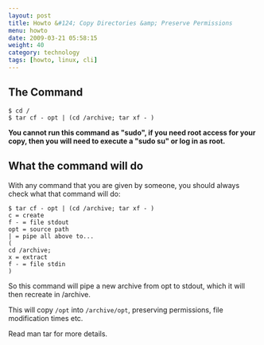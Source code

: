 ```yaml
---
layout: post
title: Howto &#124; Copy Directories &amp; Preserve Permissions
menu: howto
date: 2009-03-21 05:58:15
weight: 40
category: technology
tags: [howto, linux, cli]
---
```


## The Command

    $ cd /
    $ tar cf - opt | (cd /archive; tar xf - )

**You cannot run this command as "sudo", if you need root access for your copy, then you will need to execute a "sudo su" or log in as root.**

<!--more-->

## What the command will do

With any command that you are given by someone, you should always check what that command will do:

    $ tar cf - opt | (cd /archive; tar xf - )
    c = create
    f - = file stdout
    opt = source path
    | = pipe all above to...
    (
    cd /archive;
    x = extract
    f - = file stdin
    )

So this command will pipe a new archive from opt to stdout, which it will then recreate in /archive.

This  will copy `/opt` into `/archive/opt`, preserving permissions, file modification times etc.

Read man tar for more details.
